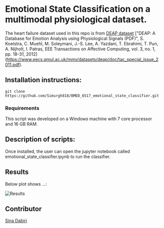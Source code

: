 # Emotional State Classification on a multimodal physiological dataset.


The heart failure dataset used in this repo is from 
[DEAP dataset](https://www.eecs.qmul.ac.uk/mmv/datasets/deap/index.html)
["DEAP: A Database for Emotion Analysis using Physiological Signals (PDF)", S. Koelstra, C. Muehl, M. Soleymani, J.-S. Lee, A. Yazdani, T. Ebrahimi, T. Pun, A. Nijholt, I. Patras, EEE Transactions on Affective Computing, vol. 3, no. 1, pp. 18-31, 2012] (https://www.eecs.qmul.ac.uk/mmv/datasets/deap/doc/tac_special_issue_2011.pdf).

 
## Installation instructions:
```install
git clone https://github.com/Simurgh818/BMED_6517_emotional_state_classifier.git
```

### Requirements
This script was developed on a Windows machine with 7 core processor and 16 GB RAM. 

## Description of scripts:
Once installed, the user can open the jupyter notebook called emotional_state_classifier.ipynb to run the classifier. 
 

## Results

Below plot shows ...:

![Results]()

## Contributor
[Sina Dabiri](https://github.com/Simurgh818)
